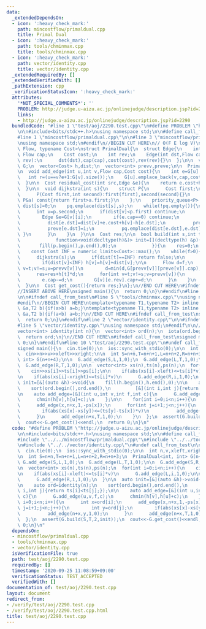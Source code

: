 ```yaml
---
data:
  _extendedDependsOn:
  - icon: ':heavy_check_mark:'
    path: mincostflow/primaldual.cpp
    title: Primal Dual
  - icon: ':heavy_check_mark:'
    path: tools/chminmax.cpp
    title: tools/chminmax.cpp
  - icon: ':heavy_check_mark:'
    path: vector/identity.cpp
    title: vector/identity.cpp
  _extendedRequiredBy: []
  _extendedVerifiedWith: []
  _pathExtension: cpp
  _verificationStatusIcon: ':heavy_check_mark:'
  attributes:
    '*NOT_SPECIAL_COMMENTS*': ''
    PROBLEM: http://judge.u-aizu.ac.jp/onlinejudge/description.jsp?id=2290
    links:
    - http://judge.u-aizu.ac.jp/onlinejudge/description.jsp?id=2290
  bundledCode: "#line 1 \"test/aoj/2290.test.cpp\"\n#define PROBLEM \"http://judge.u-aizu.ac.jp/onlinejudge/description.jsp?id=2290\"\
    \n\n#include<bits/stdc++.h>\nusing namespace std;\n\n#define call_from_test\n\
    #line 1 \"mincostflow/primaldual.cpp\"\n\n#line 3 \"mincostflow/primaldual.cpp\"\
    \nusing namespace std;\n#endif\n//BEGIN CUT HERE\n// O(F E log V)\ntemplate<typename\
    \ Flow, typename Cost>\nstruct PrimalDual{\n  struct Edge{\n    int dst;\n   \
    \ Flow cap;\n    Cost cost;\n    int rev;\n    Edge(int dst,Flow cap,Cost cost,int\
    \ rev):\n      dst(dst),cap(cap),cost(cost),rev(rev){}\n  };\n\n  vector<vector<Edge>>\
    \ G;\n  vector<Cost> h,dist;\n  vector<int> prevv,preve;\n\n  PrimalDual(int n):G(n),h(n),dist(n),prevv(n),preve(n){}\n\
    \n  void add_edge(int u,int v,Flow cap,Cost cost){\n    int e=G[u].size();\n \
    \   int r=(u==v?e+1:G[v].size());\n    G[u].emplace_back(v,cap,cost,r);\n    G[v].emplace_back(u,0,-cost,e);\n\
    \  }\n\n  Cost residual_cost(int src,Edge &e){\n    return e.cost+h[src]-h[e.dst];\n\
    \  }\n\n  void dijkstra(int s){\n    struct P{\n      Cost first;\n      int second;\n\
    \      P(Cost first,int second):first(first),second(second){}\n      bool operator<(const\
    \ P&a) const{return first>a.first;}\n    };\n    priority_queue<P> pq;\n\n   \
    \ dist[s]=0;\n    pq.emplace(dist[s],s);\n    while(!pq.empty()){\n      P p=pq.top();pq.pop();\n\
    \      int v=p.second;\n      if(dist[v]<p.first) continue;\n      for(int i=0;i<(int)G[v].size();i++){\n\
    \        Edge &e=G[v][i];\n        if(e.cap==0) continue;\n        if(dist[v]+residual_cost(v,e)<dist[e.dst]){\n\
    \          dist[e.dst]=dist[v]+e.cost+h[v]-h[e.dst];\n          prevv[e.dst]=v;\n\
    \          preve[e.dst]=i;\n          pq.emplace(dist[e.dst],e.dst);\n       \
    \ }\n      }\n    }\n  }\n\n  Cost res;\n\n  bool build(int s,int t,Flow f,\n\
    \             function<void(decltype(h)&)> init=[](decltype(h) &p){\n        \
    \       fill(p.begin(),p.end(),0);\n             }){\n    res=0;\n    init(h);\n\
    \    const Cost INF = numeric_limits<Cost>::max();\n    while(f>0){\n      fill(dist.begin(),dist.end(),INF);\n\
    \      dijkstra(s);\n      if(dist[t]==INF) return false;\n\n      for(int v=0;v<(int)h.size();v++)\n\
    \        if(dist[v]<INF) h[v]=h[v]+dist[v];\n\n      Flow d=f;\n      for(int\
    \ v=t;v!=s;v=prevv[v])\n        d=min(d,G[prevv[v]][preve[v]].cap);\n\n      f-=d;\n\
    \      res=res+h[t]*d;\n      for(int v=t;v!=s;v=prevv[v]){\n        Edge &e=G[prevv[v]][preve[v]];\n\
    \        e.cap-=d;\n        G[v][e.rev].cap+=d;\n      }\n    }\n    return true;\n\
    \  }\n\n  Cost get_cost(){return res;}\n};\n//END CUT HERE\n#ifndef call_from_test\n\
    //INSERT ABOVE HERE\nsigned main(){\n  return 0;\n}\n#endif\n#line 2 \"tools/chminmax.cpp\"\
    \n\n#ifndef call_from_test\n#line 5 \"tools/chminmax.cpp\"\nusing namespace std;\n\
    #endif\n//BEGIN CUT HERE\ntemplate<typename T1,typename T2> inline void chmin(T1\
    \ &a,T2 b){if(a>b) a=b;}\ntemplate<typename T1,typename T2> inline void chmax(T1\
    \ &a,T2 b){if(a<b) a=b;}\n//END CUT HERE\n#ifndef call_from_test\nsigned main(){\n\
    \  return 0;\n}\n#endif\n#line 2 \"vector/identity.cpp\"\n\n#ifndef call_from_test\n\
    #line 5 \"vector/identity.cpp\"\nusing namespace std;\n#endif\n\n//BEGIN CUT HERE\n\
    vector<int> identity(int n){\n  vector<int> ord(n);\n  iota(ord.begin(),ord.end(),0);\n\
    \  return ord;\n}\n//END CUT HERE\n#ifndef call_from_test\nsigned main(){\n  return\
    \ 0;\n}\n#endif\n#line 10 \"test/aoj/2290.test.cpp\"\n#undef call_from_test\n\n\
    signed main(){\n  cin.tie(0);\n  ios::sync_with_stdio(0);\n\n  int n,v,xleft,xright;\n\
    \  cin>>n>>v>>xleft>>xright;\n\n  int S=n+n,T=n+n+1,L=n+n+2,R=n+n+3;\n  PrimalDual<int,\
    \ int> G(n+n+4);\n\n  G.add_edge(S,L,1,0);\n  G.add_edge(L,T,1,0);\n\n  G.add_edge(S,R,1,0);\n\
    \  G.add_edge(R,T,1,0);\n\n  vector<int> xs(n),ts(n),ps(n);\n  for(int i=0;i<n;i++){\n\
    \    cin>>xs[i]>>ts[i]>>ps[i];\n\n    if(abs(xs[i]-xleft)<=ts[i]*v)\n      G.add_edge(L,i,1,0);\n\
    \n    if(abs(xs[i]-xright)<=ts[i]*v)\n      G.add_edge(R,i,1,0);\n  }\n\n  auto\
    \ init=[&](auto &h)->void{\n    fill(h.begin(),h.end(),0);\n\n    auto ord=identity(n);\n\
    \    sort(ord.begin(),ord.end(),\n         [&](int i,int j){return ts[i]<ts[j];});\n\
    \n    auto add_edge=[&](int u,int v,int f,int c){\n      G.add_edge(u,v,f,c);\n\
    \      chmin(h[v],h[u]+c);\n    };\n\n    for(int i=0;i<n;i++){\n      int x=ord[i];\n\
    \      add_edge(x,n+x,1,-ps[x]);\n      for(int j=i+1;j<n;j++){\n        int y=ord[j];\n\
    \        if(abs(xs[x]-xs[y])<=(ts[y]-ts[x])*v)\n          add_edge(n+x,y,1,0);\n\
    \      }\n      add_edge(n+x,T,1,0);\n    }\n  };\n  assert(G.build(S,T,2,init));\n\
    \  cout<<-G.get_cost()<<endl;\n  return 0;\n}\n"
  code: "#define PROBLEM \"http://judge.u-aizu.ac.jp/onlinejudge/description.jsp?id=2290\"\
    \n\n#include<bits/stdc++.h>\nusing namespace std;\n\n#define call_from_test\n\
    #include \"../../mincostflow/primaldual.cpp\"\n#include \"../../tools/chminmax.cpp\"\
    \n#include \"../../vector/identity.cpp\"\n#undef call_from_test\n\nsigned main(){\n\
    \  cin.tie(0);\n  ios::sync_with_stdio(0);\n\n  int n,v,xleft,xright;\n  cin>>n>>v>>xleft>>xright;\n\
    \n  int S=n+n,T=n+n+1,L=n+n+2,R=n+n+3;\n  PrimalDual<int, int> G(n+n+4);\n\n \
    \ G.add_edge(S,L,1,0);\n  G.add_edge(L,T,1,0);\n\n  G.add_edge(S,R,1,0);\n  G.add_edge(R,T,1,0);\n\
    \n  vector<int> xs(n),ts(n),ps(n);\n  for(int i=0;i<n;i++){\n    cin>>xs[i]>>ts[i]>>ps[i];\n\
    \n    if(abs(xs[i]-xleft)<=ts[i]*v)\n      G.add_edge(L,i,1,0);\n\n    if(abs(xs[i]-xright)<=ts[i]*v)\n\
    \      G.add_edge(R,i,1,0);\n  }\n\n  auto init=[&](auto &h)->void{\n    fill(h.begin(),h.end(),0);\n\
    \n    auto ord=identity(n);\n    sort(ord.begin(),ord.end(),\n         [&](int\
    \ i,int j){return ts[i]<ts[j];});\n\n    auto add_edge=[&](int u,int v,int f,int\
    \ c){\n      G.add_edge(u,v,f,c);\n      chmin(h[v],h[u]+c);\n    };\n\n    for(int\
    \ i=0;i<n;i++){\n      int x=ord[i];\n      add_edge(x,n+x,1,-ps[x]);\n      for(int\
    \ j=i+1;j<n;j++){\n        int y=ord[j];\n        if(abs(xs[x]-xs[y])<=(ts[y]-ts[x])*v)\n\
    \          add_edge(n+x,y,1,0);\n      }\n      add_edge(n+x,T,1,0);\n    }\n\
    \  };\n  assert(G.build(S,T,2,init));\n  cout<<-G.get_cost()<<endl;\n  return\
    \ 0;\n}\n"
  dependsOn:
  - mincostflow/primaldual.cpp
  - tools/chminmax.cpp
  - vector/identity.cpp
  isVerificationFile: true
  path: test/aoj/2290.test.cpp
  requiredBy: []
  timestamp: '2020-09-25 11:08:59+09:00'
  verificationStatus: TEST_ACCEPTED
  verifiedWith: []
documentation_of: test/aoj/2290.test.cpp
layout: document
redirect_from:
- /verify/test/aoj/2290.test.cpp
- /verify/test/aoj/2290.test.cpp.html
title: test/aoj/2290.test.cpp
---
```

